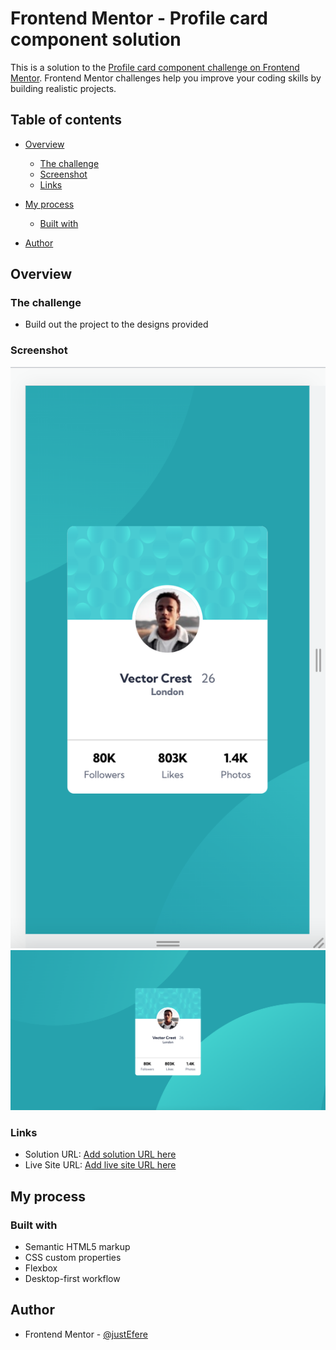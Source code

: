 # Frontend Mentor - Profile card component solution

This is a solution to the [Profile card component challenge on Frontend Mentor](https://www.frontendmentor.io/challenges/profile-card-component-cfArpWshJ). Frontend Mentor challenges help you improve your coding skills by building realistic projects. 

## Table of contents

- [Overview](#overview)
  - [The challenge](#the-challenge)
  - [Screenshot](#screenshot)
  - [Links](#links)
- [My process](#my-process)
  - [Built with](#built-with)
  
- [Author](#author)

## Overview

### The challenge

- Build out the project to the designs provided

### Screenshot

![](./screen-mobile.png)
![](./screen-desktop.png)



### Links

- Solution URL: [Add solution URL here](https://github.com/justEfere/frontend-mentor/tree/main/profile-card-component)
- Live Site URL: [Add live site URL here](https://justefere.github.io/frontend-mentor/profile-card-component/)

## My process

### Built with

- Semantic HTML5 markup
- CSS custom properties
- Flexbox
- Desktop-first workflow


## Author


- Frontend Mentor - [@justEfere](https://www.frontendmentor.io/profile/justEfere)


